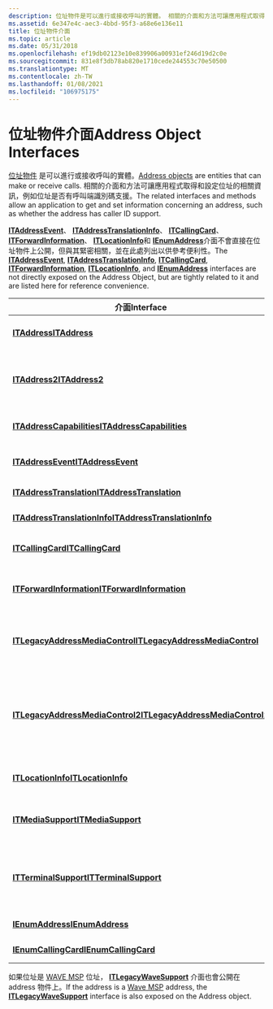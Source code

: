 ```yaml
---
description: 位址物件是可以進行或接收呼叫的實體。 相關的介面和方法可讓應用程式取得和設定位址的相關資訊，例如位址是否有呼叫端識別碼支援。
ms.assetid: 6e347e4c-aec3-4bbd-95f3-a68e6e136e11
title: 位址物件介面
ms.topic: article
ms.date: 05/31/2018
ms.openlocfilehash: ef19db02123e10e839906a00931ef246d19d2c0e
ms.sourcegitcommit: 831e8f3db78ab820e1710cede244553c70e50500
ms.translationtype: MT
ms.contentlocale: zh-TW
ms.lasthandoff: 01/08/2021
ms.locfileid: "106975175"
---
```

# <a name="address-object-interfaces"></a><span data-ttu-id="b6e00-104">位址物件介面</span><span class="sxs-lookup"><span data-stu-id="b6e00-104">Address Object Interfaces</span></span>

<span data-ttu-id="b6e00-105">[位址物件](address-object.md) 是可以進行或接收呼叫的實體。</span><span class="sxs-lookup"><span data-stu-id="b6e00-105">[Address objects](address-object.md) are entities that can make or receive calls.</span></span> <span data-ttu-id="b6e00-106">相關的介面和方法可讓應用程式取得和設定位址的相關資訊，例如位址是否有呼叫端識別碼支援。</span><span class="sxs-lookup"><span data-stu-id="b6e00-106">The related interfaces and methods allow an application to get and set information concerning an address, such as whether the address has caller ID support.</span></span>

<span data-ttu-id="b6e00-107">[**ITAddressEvent**](/windows/desktop/api/tapi3if/nn-tapi3if-itaddressevent)、 [**ITAddressTranslationInfo**](/windows/desktop/api/tapi3if/nn-tapi3if-itaddresstranslationinfo)、 [**ITCallingCard**](/windows/desktop/api/tapi3if/nn-tapi3if-itcallingcard)、 [**ITForwardInformation**](/windows/desktop/api/tapi3if/nn-tapi3if-itforwardinformation)、 [**ITLocationInfo**](/windows/desktop/api/tapi3if/nn-tapi3if-itlocationinfo)和 [**IEnumAddress**](/windows/desktop/api/tapi3if/nn-tapi3if-ienumaddress)介面不會直接在位址物件上公開，但與其緊密相關，並在此處列出以供參考便利性。</span><span class="sxs-lookup"><span data-stu-id="b6e00-107">The [**ITAddressEvent**](/windows/desktop/api/tapi3if/nn-tapi3if-itaddressevent), [**ITAddressTranslationInfo**](/windows/desktop/api/tapi3if/nn-tapi3if-itaddresstranslationinfo), [**ITCallingCard**](/windows/desktop/api/tapi3if/nn-tapi3if-itcallingcard), [**ITForwardInformation**](/windows/desktop/api/tapi3if/nn-tapi3if-itforwardinformation), [**ITLocationInfo**](/windows/desktop/api/tapi3if/nn-tapi3if-itlocationinfo), and [**IEnumAddress**](/windows/desktop/api/tapi3if/nn-tapi3if-ienumaddress) interfaces are not directly exposed on the Address Object, but are tightly related to it and are listed here for reference convenience.</span></span>



| <span data-ttu-id="b6e00-108">介面</span><span class="sxs-lookup"><span data-stu-id="b6e00-108">Interface</span></span>                                                            | <span data-ttu-id="b6e00-109">描述</span><span class="sxs-lookup"><span data-stu-id="b6e00-109">Description</span></span>                                                                                                                                     |
|----------------------------------------------------------------------|-------------------------------------------------------------------------------------------------------------------------------------------------|
| [<span data-ttu-id="b6e00-110">**ITAddress**</span><span class="sxs-lookup"><span data-stu-id="b6e00-110">**ITAddress**</span></span>](/windows/desktop/api/tapi3if/nn-tapi3if-itaddress)                                       | <span data-ttu-id="b6e00-111">作為 Address 物件的基底介面。</span><span class="sxs-lookup"><span data-stu-id="b6e00-111">Acts as base interface for the Address object.</span></span>                                                                                                  |
| [<span data-ttu-id="b6e00-112">**ITAddress2**</span><span class="sxs-lookup"><span data-stu-id="b6e00-112">**ITAddress2**</span></span>](/windows/desktop/api/tapi3if/nn-tapi3if-itaddress2)                                     | <span data-ttu-id="b6e00-113">衍生自 [**ITAddress**](/windows/desktop/api/tapi3if/nn-tapi3if-itaddress);提供支援電話裝置的其他方法。</span><span class="sxs-lookup"><span data-stu-id="b6e00-113">Derives from [**ITAddress**](/windows/desktop/api/tapi3if/nn-tapi3if-itaddress); provides additional methods that support phone devices.</span></span>                                            |
| [<span data-ttu-id="b6e00-114">**ITAddressCapabilities**</span><span class="sxs-lookup"><span data-stu-id="b6e00-114">**ITAddressCapabilities**</span></span>](/windows/desktop/api/tapi3if/nn-tapi3if-itaddresscapabilities)               | <span data-ttu-id="b6e00-115">取得位址功能的相關資訊。</span><span class="sxs-lookup"><span data-stu-id="b6e00-115">Gets information concerning an address's capabilities.</span></span>                                                                                          |
| [<span data-ttu-id="b6e00-116">**ITAddressEvent**</span><span class="sxs-lookup"><span data-stu-id="b6e00-116">**ITAddressEvent**</span></span>](/windows/desktop/api/tapi3if/nn-tapi3if-itaddressevent)                             | <span data-ttu-id="b6e00-117">提供有關位址事件的資訊。</span><span class="sxs-lookup"><span data-stu-id="b6e00-117">Provides information concerning address events.</span></span>                                                                                                 |
| [<span data-ttu-id="b6e00-118">**ITAddressTranslation**</span><span class="sxs-lookup"><span data-stu-id="b6e00-118">**ITAddressTranslation**</span></span>](/windows/desktop/api/tapi3if/nn-tapi3if-itaddresstranslation)                 | <span data-ttu-id="b6e00-119">執行位址轉譯。</span><span class="sxs-lookup"><span data-stu-id="b6e00-119">Performs address translation.</span></span>                                                                                                                   |
| [<span data-ttu-id="b6e00-120">**ITAddressTranslationInfo**</span><span class="sxs-lookup"><span data-stu-id="b6e00-120">**ITAddressTranslationInfo**</span></span>](/windows/desktop/api/tapi3if/nn-tapi3if-itaddresstranslationinfo)         | <span data-ttu-id="b6e00-121">取得位址轉譯資訊。</span><span class="sxs-lookup"><span data-stu-id="b6e00-121">Gets address translation information.</span></span>                                                                                                           |
| [<span data-ttu-id="b6e00-122">**ITCallingCard**</span><span class="sxs-lookup"><span data-stu-id="b6e00-122">**ITCallingCard**</span></span>](/windows/desktop/api/tapi3if/nn-tapi3if-itcallingcard)                               | <span data-ttu-id="b6e00-123">提供方法來取出電話卡資訊。</span><span class="sxs-lookup"><span data-stu-id="b6e00-123">Provides methods to retrieve calling card information.</span></span>                                                                                          |
| [<span data-ttu-id="b6e00-124">**ITForwardInformation**</span><span class="sxs-lookup"><span data-stu-id="b6e00-124">**ITForwardInformation**</span></span>](/windows/desktop/api/tapi3if/nn-tapi3if-itforwardinformation)                 | <span data-ttu-id="b6e00-125">提供設定和執行呼叫轉送的方法。</span><span class="sxs-lookup"><span data-stu-id="b6e00-125">Provides methods for setting up and implementing call forwarding.</span></span>                                                                               |
| [<span data-ttu-id="b6e00-126">**ITLegacyAddressMediaControl**</span><span class="sxs-lookup"><span data-stu-id="b6e00-126">**ITLegacyAddressMediaControl**</span></span>](/windows/desktop/api/tapi3if/nn-tapi3if-itlegacyaddressmediacontrol)   | <span data-ttu-id="b6e00-127">支援需要直接存取裝置及其設定的繼承應用程式。</span><span class="sxs-lookup"><span data-stu-id="b6e00-127">Supports legacy applications that require direct access to a device and its configuration.</span></span>                                                      |
| [<span data-ttu-id="b6e00-128">**ITLegacyAddressMediaControl2**</span><span class="sxs-lookup"><span data-stu-id="b6e00-128">**ITLegacyAddressMediaControl2**</span></span>](/windows/desktop/api/Tapi3if/nn-tapi3if-itlegacyaddressmediacontrol2) | <span data-ttu-id="b6e00-129">藉由允許設定與線路裝置相關的參數來擴充 [**ITLegacyAddressMediaControl**](/windows/desktop/api/tapi3if/nn-tapi3if-itlegacyaddressmediacontrol) 。</span><span class="sxs-lookup"><span data-stu-id="b6e00-129">Extends [**ITLegacyAddressMediaControl**](/windows/desktop/api/tapi3if/nn-tapi3if-itlegacyaddressmediacontrol) by allowing the configuration of parameters related to line devices.</span></span> |
| [<span data-ttu-id="b6e00-130">**ITLocationInfo**</span><span class="sxs-lookup"><span data-stu-id="b6e00-130">**ITLocationInfo**</span></span>](/windows/desktop/api/tapi3if/nn-tapi3if-itlocationinfo)                             | <span data-ttu-id="b6e00-131">取得呼叫方的位置相關資訊。</span><span class="sxs-lookup"><span data-stu-id="b6e00-131">Gets information related to the location of the calling party.</span></span>                                                                                  |
| [<span data-ttu-id="b6e00-132">**ITMediaSupport**</span><span class="sxs-lookup"><span data-stu-id="b6e00-132">**ITMediaSupport**</span></span>](/windows/desktop/api/tapi3if/nn-tapi3if-itmediasupport)                             | <span data-ttu-id="b6e00-133">取得位址媒體支援功能的相關資訊。</span><span class="sxs-lookup"><span data-stu-id="b6e00-133">Gets information concerning an address's media support capabilities.</span></span>                                                                            |
| [<span data-ttu-id="b6e00-134">**ITTerminalSupport**</span><span class="sxs-lookup"><span data-stu-id="b6e00-134">**ITTerminalSupport**</span></span>](/windows/win32/api/tapi3if/nn-tapi3if-itterminalsupport)                       | <span data-ttu-id="b6e00-135">取得可用終端機的相關資訊，並提供建立額外終端機的方法。</span><span class="sxs-lookup"><span data-stu-id="b6e00-135">Gets information on available terminals and provides a method to create additional terminals.</span></span>                                                   |
| [<span data-ttu-id="b6e00-136">**IEnumAddress**</span><span class="sxs-lookup"><span data-stu-id="b6e00-136">**IEnumAddress**</span></span>](/windows/desktop/api/tapi3if/nn-tapi3if-ienumaddress)                                 | <span data-ttu-id="b6e00-137">列舉 [**ITAddress**](/windows/desktop/api/tapi3if/nn-tapi3if-itaddress)。</span><span class="sxs-lookup"><span data-stu-id="b6e00-137">Enumerates [**ITAddress**](/windows/desktop/api/tapi3if/nn-tapi3if-itaddress).</span></span>                                                                                                      |
| [<span data-ttu-id="b6e00-138">**IEnumCallingCard**</span><span class="sxs-lookup"><span data-stu-id="b6e00-138">**IEnumCallingCard**</span></span>](/windows/desktop/api/tapi3if/nn-tapi3if-ienumcallingcard)                         | <span data-ttu-id="b6e00-139">列舉 [**ITCallingCard**](/windows/desktop/api/tapi3if/nn-tapi3if-itcallingcard)。</span><span class="sxs-lookup"><span data-stu-id="b6e00-139">Enumerates [**ITCallingCard**](/windows/desktop/api/tapi3if/nn-tapi3if-itcallingcard).</span></span>                                                                                              |



 

<span data-ttu-id="b6e00-140">如果位址是 [WAVE MSP](wave-msp.md) 位址， [**ITLegacyWaveSupport**](/windows/desktop/api/tapi3if/nn-tapi3if-itlegacywavesupport) 介面也會公開在 address 物件上。</span><span class="sxs-lookup"><span data-stu-id="b6e00-140">If the address is a [Wave MSP](wave-msp.md) address, the [**ITLegacyWaveSupport**](/windows/desktop/api/tapi3if/nn-tapi3if-itlegacywavesupport) interface is also exposed on the Address object.</span></span>

 

 
